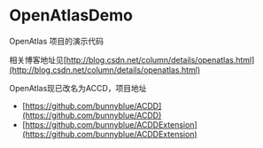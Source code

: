 # OpenAtlasDemo
OpenAtlas 项目的演示代码
 
相关博客地址见[http://blog.csdn.net/column/details/openatlas.html](http://blog.csdn.net/column/details/openatlas.html)

OpenAtlas现已改名为ACCD，项目地址

 - [https://github.com/bunnyblue/ACDD](https://github.com/bunnyblue/ACDD)
 - [https://github.com/bunnyblue/ACDDExtension](https://github.com/bunnyblue/ACDDExtension)
